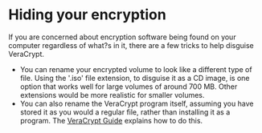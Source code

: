 [Title]: # (Hiding your encryption)
[Difficulty]: # (Avanzado)
[Order]: # (0)

# Hiding your encryption

If you are concerned about encryption software being found on your computer regardless of what?s in it, there are a few tricks to help disguise VeraCrypt.

*   You can rename your encrypted volume to look like a different type of file. Using the '.iso' file extension, to disguise it as a CD image, is one option that works well for large volumes of around 700 MB. Other extensions would be more realistic for smaller volumes.
*   You can also rename the VeraCrypt program itself, assuming you have stored it as you would a regular file, rather than installing it as a program. The [VeraCrypt Guide](umbrella://lesson/truecrypt) explains how to do this.